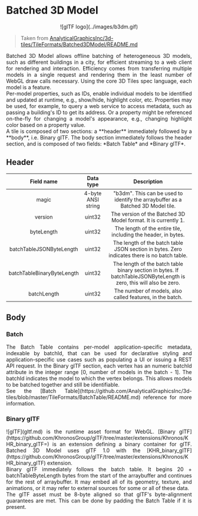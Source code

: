 # Batched 3D Model

<center>![glTF logo](../images/b3dm.gif)</center>

> Taken from [AnalyticalGraphicsInc/3d-tiles/TileFormats/Batched3DModel/README.md](https://github.com/AnalyticalGraphicsInc/3d-tiles/blob/master/TileFormats/Batched3DModel/README.md)

<p style="text-align:justify;">Batched 3D Model allows offline batching of heterogeneous 3D models, such as different buildings in a city, for efficient streaming to a web client for rendering and interaction. Efficiency comes from transferring multiple models in a single request and rendering them in the least number of WebGL draw calls necessary. Using the core 3D Tiles spec language, each model is a feature.
<br/>
Per-model properties, such as IDs, enable individual models to be identified and updated at runtime, e.g., show/hide, highlight color, etc. Properties may be used, for example, to query a web service to access metadata, such as passing a building's ID to get its address. Or a property might be referenced on-the-fly for changing a model's appearance, e.g., changing highlight color based on a property value.
<br/>
A tile is composed of two sections: a **header** immediately followed by a **body**, i.e. Binary glTF. The body section immediately follows the header section, and is composed of two fields: *Batch Table* and *Binary glTF*.</p>

## Header

|Field name|Data type|Description|
|:-:|:-:|:-:|
|magic|4-byte ANSI string|"b3dm". This can be used to identify the arraybuffer as a Batched 3D Model tile.|
|version|uint32|The version of the Batched 3D Model format. It is currently 1.|
|byteLength|uint32|The length of the entire tile, including the header, in bytes.|
|batchTableJSONByteLength|uint32|The length of the batch table JSON section in bytes. Zero indicates there is no batch table.|
|batchTableBinaryByteLength|uint32|The length of the batch table binary section in bytes. If batchTableJSONByteLength is zero, this will also be zero.|
|batchLength|uint32|The number of models, also called features, in the batch.|

## Body

### Batch

<p style="text-align:justify;">The Batch Table contains per-model application-specific metadata, indexable by batchId, that can be used for declarative styling and application-specific use cases such as populating a UI or issuing a REST API request. In the Binary glTF section, each vertex has an numeric batchId attribute in the integer range [0, number of models in the batch - 1]. The batchId indicates the model to which the vertex belongs. This allows models to be batched together and still be identifiable.
<br/>
See the [Batch Table](https://github.com/AnalyticalGraphicsInc/3d-tiles/blob/master/TileFormats/BatchTable/README.md) reference for more information.</p>

### Binary glTF

<p style="text-align:justify;">![glTF](gltf.md) is the runtime asset format for WebGL. [Binary glTF](https://github.com/KhronosGroup/glTF/tree/master/extensions/Khronos/KHR_binary_glTF=) is an extension defining a binary container for glTF. Batched 3D Model uses glTF 1.0 with the [KHR_binary_glTF](https://github.com/KhronosGroup/glTF/tree/master/extensions/Khronos/KHR_binary_glTF) extension.
<br/>
Binary glTF immediately follows the batch table. It begins 20 + batchTableByteLength bytes from the start of the arraybuffer and continues for the rest of arraybuffer. It may embed all of its geometry, texture, and animations, or it may refer to external sources for some or all of these data.
<br/>
The glTF asset must be 8-byte aligned so that glTF's byte-alignment guarantees are met. This can be done by padding the Batch Table if it is present.</p>
